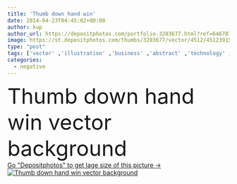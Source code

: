 ```yaml
---
title: 'Thumb down hand win'
date: 2014-04-23T04:45:02+00:00
author: kup
author_url: https://depositphotos.com/portfolio-3283677.html?ref=64678756
image: https://st.depositphotos.com/thumbs/3283677/vector/4512/45123915/api_thumb_450.jpg?forcejpeg=true
type: "post"
tags: ['vector' ,'illustration' ,'business' ,'abstract' ,'technology' ,'retro' ,'vintage' ,'hand' ,'concept' ,'icon' ,'thumb' ,'internet' ,'information' ,'down' ,'web' ,'usa' ,'negative' ,'media' ,'conceptual' ,'positive' ,'positivity' ,'social' ,'approval' ,'yes' ,'no' ,'political' ,'democracy' ,'democrat' ,'vote' ,'like' ,'president' ,'election' ,'campaign' ,'accept' ,'unlike' ,'options' ,'reject' ,'opinion' ,'poll' ,'republican' ,'thumbsup' ,'dislike' ,'social network' ,'social media' ]
categories: 
  - negative
---
```

<div aling="center">
            <font size="60"> Thumb down hand win vector background</font>   
</div>
<div>
    <a href='https://st.depositphotos.com/thumbs/3283677/vector/4512/45123915/api_thumb_450.jpg?forcejpeg=true?ref=64678756' target=_blank > Go "Depositphotos" to get lage size of this picture ->
        <img href='https://st.depositphotos.com/thumbs/3283677/vector/4512/45123915/api_thumb_450.jpg?forcejpeg=true?ref=64678756' src='https://st.depositphotos.com/3283677/4512/v/950/depositphotos_45123915-stock-illustration-thumb-down-hand-win.jpg?forcejpeg=true' alt='Thumb down hand win vector background' >
    </a>
</div>
